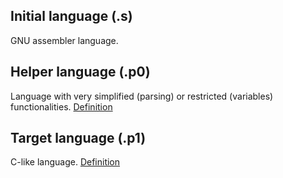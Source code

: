 ## Initial language (.s)
GNU assembler language.

## Helper language (.p0)
Language with very simplified (parsing) or restricted (variables) functionalities. [Definition](helper.md)

## Target language (.p1)
C-like language. [Definition](target.md)